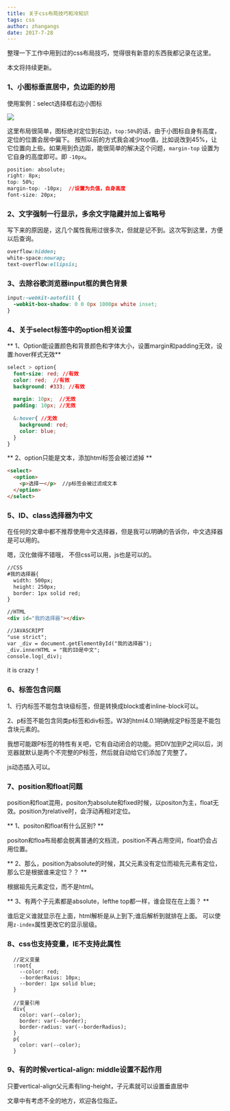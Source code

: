 ```yaml
---
title: 关于css布局技巧和冷知识
tags: css
author: zhangangs
date: 2017-7-28
---
```


整理一下工作中用到过的css布局技巧，觉得很有新意的东西我都记录在这里。

本文将持续更新。

### 1、小图标垂直居中，负边距的妙用

使用案例：select选择框右边小图标

![](http://oxi2boc62.bkt.clouddn.com/7-28-15.png)

这里布局很简单，图标绝对定位到右边，`top:50%`的话，由于小图标自身有高度，定位的位置会居中偏下。
按照以前的方式我会减少top值，比如说改到45%，让它位置向上些。如果用到负边距，能很简单的解决这个问题，`margin-top` 设置为它自身的高度即可。即 `-10px`。


``` css
position: absolute;
right: 8px;
top: 50%;
margin-top: -10px;  //设置为负值，自身高度
font-size: 20px;

```

### 2、文字强制一行显示，多余文字隐藏并加上省略号
写下来的原因是，这几个属性我用过很多次，但就是记不到。这次写到这里，方便以后查询。
```css
overflow:hidden;
white-space:nowrap;
text-overflow:ellipsis;
```

### 3、去除谷歌浏览器input框的黄色背景
```css
input:-webkit-autofill {
  -webkit-box-shadow: 0 0 0px 1000px white inset;
}
```

### 4、关于select标签中的option相关设置

** 1、Option能设置颜色和背景颜色和字体大小，设置margin和padding无效，设置:hover样式无效**
```css
select > option{
  font-size: red; //有效
  color: red;  //有效
  background: #333; //有效
  
  margin: 10px;  //无效
  padding: 10px; //无效
   
  &:hover{ //无效
    background: red; 
	color: blue;
  }
}
```

** 2、option只能是文本，添加html标签会被过滤掉  **
```html
<select>
  <option>
	<p>选择一</p>  //p标签会被过滤成文本
  </option>
</select>
```


### 5、ID、class选择器为中文

在任何的文章中都不推荐使用中文选择器，但是我可以明确的告诉你，中文选择器是可以用的。 

嗯，汉化做得不错哦， 不但css可以用，js也是可以的。 

```html
//CSS
#我的选择器{
  width: 500px;
  height: 250px;
  border: 1px solid red;
}

//HTML
<div id="我的选择器"></div>

//JAVASCRIPT
"use strict";
var _div = document.getElementById("我的选择器");
_div.innerHTML = "我的ID是中文";
console.log(_div);
```

it is crazy！

### 6、标签包含问题

1、行内标签不能包含块级标签，但是转换成block或者inline-block可以。

2、p标签不能包含同类p标签和div标签。W3的html4.0.1明确规定P标签是不能包含块元素的。

我想可能跟P标签的特性有关吧，它有自动闭合的功能。把DIV加到P之间以后，浏览器就默认是两个不完整的P标签，然后就自动给它们添加了完整了。

js动态插入可以。

### 7、position和float问题

position和float混用，positon为absolute和fixed时候，以positon为主，float无效。position为relative时，会浮动再相对定位。

** 1、positon和float有什么区别? **

positon和floa布局都会脱离普通的文档流，position不再占用空间，float仍会占用位置。

** 2、那么，position为absolute的时候，其父元素没有定位而祖先元素有定位，那么它是根据谁来定位？？ **

根据祖先元素定位，而不是html。

** 3、有两个子元素都是absolute，lefthe top都一样，谁会现在在上面？ **

谁后定义谁就显示在上面，html解析是从上到下;谁后解析到就排在上面。 可以使用`z-index`属性更改它的显示层级。

### 8、css也支持变量，IE不支持此属性

```
  //定义变量
  :root{
    --color: red;
    --borderRaius: 10px;
    --border: 1px solid blue;
  }
  
  //变量引用
  div{
    color: var(--color);
    border: var(--border);
    border-radius: var(--borderRadius);
  }
  p{
    color: var(--color);
  }
```

### 9、有的时候vertical-align: middle设置不起作用

只要vertical-align父元素有ling-height，子元素就可以设置垂直居中


文章中有考虑不全的地方，欢迎各位指正。


